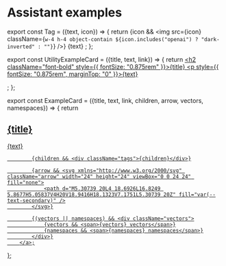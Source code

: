 # Assistant examples

export const Tag = ({text, icon}) => {
  return <span className="card-tag">
            {icon && <img src={icon} className={`w-4 h-4 object-contain ${icon.includes("openai") ? "dark-inverted" : ""}`} />}
            {text}
        </span>;
};

export const UtilityExampleCard = ({title, text, link}) => {
  return <a href={link} className="example-card group">
            <h2 className="font-bold" style={{
    fontSize: "0.875rem"
  }}>{title}</h2>
            <p style={{
    fontSize: "0.875rem",
    marginTop: "0"
  }}>{text}</p>
        </a>;
};

export const ExampleCard = ({title, text, link, children, arrow, vectors, namespaces}) => {
  return <a href={link} className="example-card group">
            <h2 className="font-semibold text-base">{title}</h2>
            <p>{text}</p>

            {children && <div className="tags">{children}</div>}

            {arrow && <svg xmlns="http://www.w3.org/2000/svg" className="arrow" width="24" height="24" viewBox="0 0 24 24" fill="none">
                <path d="M5.30739 20L4 18.6926L16.8249 5.8677H5.05837V4H20V18.9416H18.1323V7.1751L5.30739 20Z" fill="var(--text-secondary)" />
            </svg>}

            {(vectors || namespaces) && <div className="vectors">
                {vectors && <span>{vectors} vectors</span>}
                {namespaces && <span>{namespaces} namespaces</span>}
            </div>}
        </a>;
};

<div className="card-grid not-prose">
  <ExampleCard title="Quickstart" text="Get started with Pinecone Assistant" link="https://colab.research.google.com/github/pinecone-io/examples/blob/master/docs/assistant-quickstart.ipynb" arrow>
    <Tag text="Python" />
  </ExampleCard>

  <ExampleCard title="Retrieve context snippets" text="Retrieve relevant information snippets for your queries" link="https://colab.research.google.com/drive/1AD4QWsXBG1FQRwq-ModlaggR7Cx7NJCz" arrow>
    <Tag text="Python" />
  </ExampleCard>

  <ExampleCard title="Pinecone Assistant" text="Connect your existing Pinecone Assistant to a chat interface with citations and file references." link="/examples/sample-apps/pinecone-assistant">
    <Tag text="NextJS" icon="https://mintlify.s3-us-west-1.amazonaws.com/pinecone-2-sample-apps/images/examples/nextjs.svg" />
  </ExampleCard>
</div>

